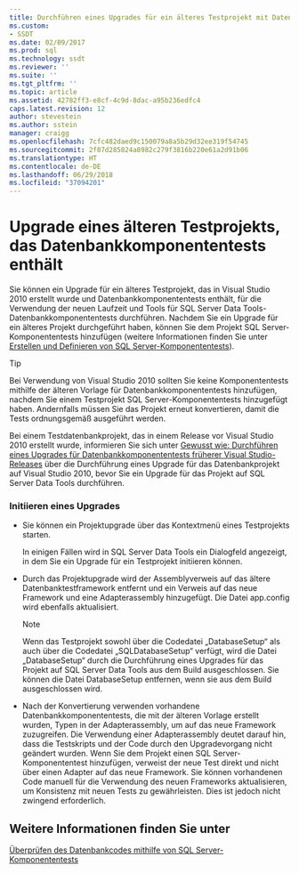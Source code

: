 ```yaml
---
title: Durchführen eines Upgrades für ein älteres Testprojekt mit Datenbankkomponententests | Microsoft-Dokumentation
ms.custom:
- SSDT
ms.date: 02/09/2017
ms.prod: sql
ms.technology: ssdt
ms.reviewer: ''
ms.suite: ''
ms.tgt_pltfrm: ''
ms.topic: article
ms.assetid: 42782ff3-e8cf-4c9d-8dac-a95b236edfc4
caps.latest.revision: 12
author: stevestein
ms.author: sstein
manager: craigg
ms.openlocfilehash: 7cfc482daed9c150079a8a5b29d32ee319f54745
ms.sourcegitcommit: 2f07d285824a8982c279f3816b220e61a2d91b06
ms.translationtype: HT
ms.contentlocale: de-DE
ms.lasthandoff: 06/29/2018
ms.locfileid: "37094201"
---
```

# <a name="upgrade-an-older-test-project-containing-database-unit-tests"></a>Upgrade eines älteren Testprojekts, das Datenbankkomponententests enthält
Sie können ein Upgrade für ein älteres Testprojekt, das in Visual Studio 2010 erstellt wurde und Datenbankkomponententests enthält, für die Verwendung der neuen Laufzeit und Tools für SQL Server Data Tools-Datenbankkomponententests durchführen. Nachdem Sie ein Upgrade für ein älteres Projekt durchgeführt haben, können Sie dem Projekt SQL Server-Komponententests hinzufügen (weitere Informationen finden Sie unter [Erstellen und Definieren von SQL Server-Komponententests](../ssdt/creating-and-defining-sql-server-unit-tests.md)).  
  
> [!TIP]  
> Bei Verwendung von Visual Studio 2010 sollten Sie keine Komponententests mithilfe der älteren Vorlage für Datenbankkomponententests hinzufügen, nachdem Sie einem Testprojekt SQL Server-Komponententests hinzugefügt haben. Andernfalls müssen Sie das Projekt erneut konvertieren, damit die Tests ordnungsgemäß ausgeführt werden.  
  
Bei einem Testdatenbankprojekt, das in einem Release vor Visual Studio 2010 erstellt wurde, informieren Sie sich unter [Gewusst wie: Durchführen eines Upgrades für Datenbankkomponententests früherer Visual Studio-Releases](http://msdn.microsoft.com/library/dd193412(VS.100).aspx) über die Durchführung eines Upgrade für das Datenbankprojekt auf Visual Studio 2010, bevor Sie ein Upgrade für das Projekt auf SQL Server Data Tools durchführen.  
  
### <a name="initiating-an-upgrade"></a>Initiieren eines Upgrades  
  
-   Sie können ein Projektupgrade über das Kontextmenü eines Testprojekts starten.  
  
    In einigen Fällen wird in SQL Server Data Tools ein Dialogfeld angezeigt, in dem Sie ein Upgrade für ein Testprojekt initiieren können.  
  
-   Durch das Projektupgrade wird der Assemblyverweis auf das ältere Datenbanktestframework entfernt und ein Verweis auf das neue Framework und eine Adapterassembly hinzugefügt. Die Datei app.config wird ebenfalls aktualisiert.  
  
    > [!NOTE]  
    > Wenn das Testprojekt sowohl über die Codedatei „DatabaseSetup“ als auch über die Codedatei „SQLDatabaseSetup“ verfügt, wird die Datei „DatabaseSetup“ durch die Durchführung eines Upgrades für das Projekt auf SQL Server Data Tools aus dem Build ausgeschlossen. Sie können die Datei DatabaseSetup entfernen, wenn sie aus dem Build ausgeschlossen wird.  
  
-   Nach der Konvertierung verwenden vorhandene Datenbankkomponententests, die mit der älteren Vorlage erstellt wurden, Typen in der Adapterassembly, um auf das neue Framework zuzugreifen. Die Verwendung einer Adapterassembly deutet darauf hin, dass die Testskripts und der Code durch den Upgradevorgang nicht geändert wurden. Wenn Sie dem Projekt einen SQL Server-Komponententest hinzufügen, verweist der neue Test direkt und nicht über einen Adapter auf das neue Framework. Sie können vorhandenen Code manuell für die Verwendung des neuen Frameworks aktualisieren, um Konsistenz mit neuen Tests zu gewährleisten. Dies ist jedoch nicht zwingend erforderlich.  
  
## <a name="see-also"></a>Weitere Informationen finden Sie unter  
[Überprüfen des Datenbankcodes mithilfe von SQL Server-Komponententests](../ssdt/verifying-database-code-by-using-sql-server-unit-tests.md)  
  
